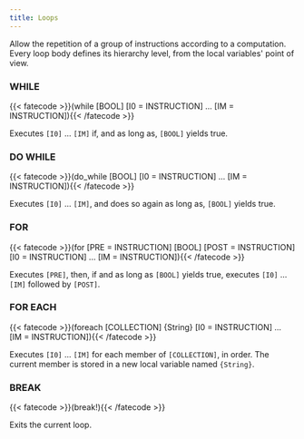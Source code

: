 ```yaml
---
title: Loops
---
```

Allow the repetition of a group of instructions according to a computation.
Every loop body defines its hierarchy level, from the local variables' point of
view.

### WHILE
{{< fatecode >}}(while [BOOL] [I0 = INSTRUCTION] ... [IM = INSTRUCTION]){{< /fatecode >}}

Executes `[I0]` ... `[IM]` if, and as long as, `[BOOL]` yields true.

### DO WHILE
{{< fatecode >}}(do_while [BOOL] [I0 = INSTRUCTION] ... [IM = INSTRUCTION]){{< /fatecode >}}

Executes `[I0]` ... `[IM]`,  and does so again as long as, `[BOOL]` yields
true.

### FOR
{{< fatecode >}}(for [PRE = INSTRUCTION] [BOOL] [POST = INSTRUCTION] [I0 = INSTRUCTION] ... [IM = INSTRUCTION]){{< /fatecode >}}

Executes `[PRE]`, then, if and as long as `[BOOL]` yields true, executes
`[I0]` ... `[IM]` followed by `[POST]`.

### FOR EACH
{{< fatecode >}}(foreach [COLLECTION] {String} [I0 = INSTRUCTION] ... [IM = INSTRUCTION]){{< /fatecode >}}

Executes `[I0]` ... `[IM]` for each member of `[COLLECTION]`, in order. The current
member is stored in a new local variable named `{String}`.

### BREAK
{{< fatecode >}}(break!){{< /fatecode >}}

Exits the current loop.
